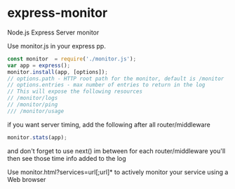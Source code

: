# express-monitor

Node.js Express Server monitor

Use monitor.js in your express pp.

```js
const monitor  = require('./monitor.js');
var app = express();
monitor.install(app, [options]);
// options.path - HTTP root path for the monitor, default is /monitor
// options.entries - max number of entries to return in the log
// This will expose the following resources
// /monitor/logs
// /monitor/ping
/// /monitor/usage
```

if you want server timing, add the following after all router/middleware
```js
monitor.stats(app);
```

and don't forget to use next() im between for each router/middleware
you'll then see those time info added to the log

Use monitor.html?services=url[;url]* to actively monitor your service using a Web browser

